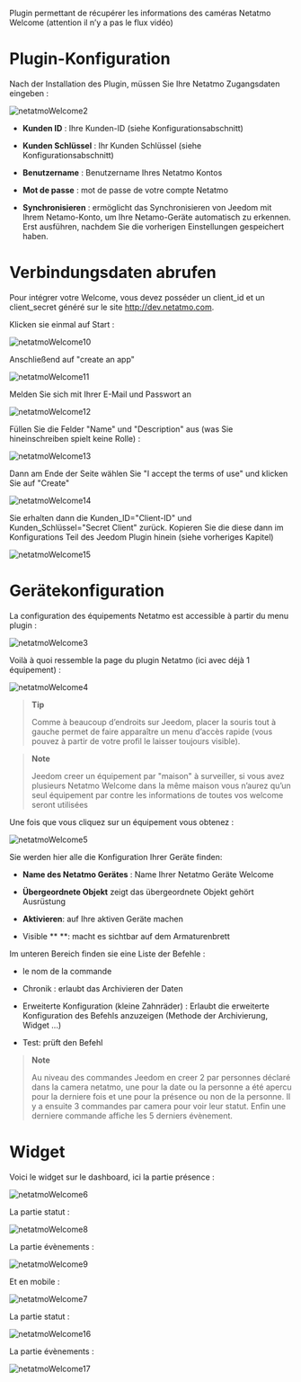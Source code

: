 Plugin permettant de récupérer les informations des caméras Netatmo
Welcome (attention il n’y a pas le flux vidéo)

Plugin-Konfiguration
=======================

Nach der Installation des Plugin, müssen Sie Ihre Netatmo Zugangsdaten
eingeben :

![netatmoWelcome2](../images/netatmoWelcome2.png)

-   **Kunden ID** : Ihre Kunden-ID (siehe Konfigurationsabschnitt)

-   **Kunden Schlüssel** : Ihr Kunden Schlüssel (siehe Konfigurationsabschnitt)

-   **Benutzername** : Benutzername Ihres Netatmo Kontos 

-   **Mot de passe** : mot de passe de votre compte Netatmo

-   **Synchronisieren** : ermöglicht das Synchronisieren von Jeedom mit Ihrem 
    Netamo-Konto, um Ihre Netamo-Geräte automatisch zu erkennen.
    Erst ausführen, nachdem Sie die vorherigen Einstellungen gespeichert haben.

Verbindungsdaten abrufen
==========================================

Pour intégrer votre Welcome, vous devez posséder un client\_id et un
client\_secret généré sur le site <http://dev.netatmo.com>.

Klicken sie einmal auf Start :

![netatmoWelcome10](../images/netatmoWelcome10.png)

Anschließend auf "create an app"

![netatmoWelcome11](../images/netatmoWelcome11.png)

Melden Sie sich mit Ihrer E-Mail und Passwort an

![netatmoWelcome12](../images/netatmoWelcome12.png)

Füllen Sie die Felder "Name" und "Description" aus (was Sie hineinschreiben
spielt keine Rolle) :

![netatmoWelcome13](../images/netatmoWelcome13.png)

Dann am Ende der Seite wählen Sie "I accept the terms of use" und
klicken Sie auf "Create"

![netatmoWelcome14](../images/netatmoWelcome14.png)

Sie erhalten dann die Kunden_ID="Client-ID" und Kunden_Schlüssel="Secret
Client" zurück. Kopieren Sie die diese dann im Konfigurations Teil des
Jeedom Plugin hinein (siehe vorheriges Kapitel)

![netatmoWelcome15](../images/netatmoWelcome15.png)

Gerätekonfiguration
=============================

La configuration des équipements Netatmo est accessible à partir du menu
plugin :

![netatmoWelcome3](../images/netatmoWelcome3.png)

Voilà à quoi ressemble la page du plugin Netatmo (ici avec déjà 1
équipement) :

![netatmoWelcome4](../images/netatmoWelcome4.png)

> **Tip**
>
> Comme à beaucoup d’endroits sur Jeedom, placer la souris tout à gauche
> permet de faire apparaître un menu d’accès rapide (vous pouvez à
> partir de votre profil le laisser toujours visible).

> **Note**
>
> Jeedom creer un équipement par "maison" à surveiller, si vous avez
> plusieurs Netatmo Welcome dans la même maison vous n’aurez qu’un seul
> équipement par contre les informations de toutes vos welcome seront
> utilisées

Une fois que vous cliquez sur un équipement vous obtenez :

![netatmoWelcome5](../images/netatmoWelcome5.png)

Sie werden hier alle die Konfiguration Ihrer Geräte finden:

-   **Name des Netatmo Gerätes** : Name Ihrer Netatmo Geräte 
    Welcome

-   **Übergeordnete Objekt** zeigt das übergeordnete Objekt gehört
    Ausrüstung

-   **Aktivieren**: auf Ihre aktiven Geräte machen

-   Visible ** **: macht es sichtbar auf dem Armaturenbrett

Im unteren Bereich finden sie eine Liste der Befehle :

-   le nom de la commande

-   Chronik : erlaubt das Archivieren der Daten

-   Erweiterte Konfiguration (kleine Zahnräder) : Erlaubt die erweiterte
    Konfiguration des Befehls anzuzeigen (Methode der
    Archivierung, Widget ...)

-   Test: prüft den Befehl

> **Note**
>
> Au niveau des commandes Jeedom en creer 2 par personnes déclaré dans
> la camera netatmo, une pour la date ou la personne a été apercu pour
> la derniere fois et une pour la présence ou non de la personne. Il y a
> ensuite 3 commandes par camera pour voir leur statut. Enfin une
> derniere commande affiche les 5 derniers évènement.

Widget 
======

Voici le widget sur le dashboard, ici la partie présence :

![netatmoWelcome6](../images/netatmoWelcome6.png)

La partie statut :

![netatmoWelcome8](../images/netatmoWelcome8.png)

La partie évènements :

![netatmoWelcome9](../images/netatmoWelcome9.png)

Et en mobile :

![netatmoWelcome7](../images/netatmoWelcome7.png)

La partie statut :

![netatmoWelcome16](../images/netatmoWelcome16.png)

La partie évènements :

![netatmoWelcome17](../images/netatmoWelcome17.png)

